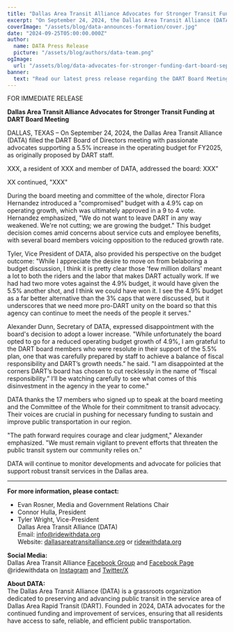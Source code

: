 ```yaml
---
title: "Dallas Area Transit Alliance Advocates for Stronger Transit Funding at DART Board Meeting"
excerpt: "On September 24, 2024, the Dallas Area Transit Alliance (DATA) filled the DART Board of Directors meeting with passionate advocates supporting a 5.5% increase in the operating budget for FY2025, as originally proposed by DART staff."
coverImage: "/assets/blog/data-announces-formation/cover.jpg"
date: "2024-09-25T05:00:00.000Z"
author:
  name: DATA Press Release
  picture: "/assets/blog/authors/data-team.png"
ogImage:
  url: "/assets/blog/data-advocates-for-stronger-funding-dart-board-sept-2024/cover.jpg"
banner: 
  text: "Read our latest press release regarding the DART Board Meeting."
---
```


FOR IMMEDIATE RELEASE

**Dallas Area Transit Alliance Advocates for Stronger Transit Funding at DART Board Meeting**  

DALLAS, TEXAS – On September 24, 2024, the Dallas Area Transit Alliance (DATA) filled the DART Board of Directors meeting with passionate advocates supporting a 5.5% increase in the operating budget for FY2025, as originally proposed by DART staff.

XXX, a resident of XXX and member of DATA, addressed the board: XXX”

XX continued, "XXX"

During the board meeting and committee of the whole, director Flora Hernandez introduced a "compromised" budget with a 4.9% cap on operating growth, which was ultimately approved in a 9 to 4 vote. Hernandez emphasized, "We do not want to leave DART in any way weakened. We're not cutting; we are growing the budget." This budget decision comes amid concerns about service cuts and employee benefits, with several board members voicing opposition to the reduced growth rate.

Tyler, Vice President of DATA, also provided his perspective on the budget outcome: "While I appreciate the desire to move on from belaboring a budget discussion, I think it is pretty clear those 'few million dollars' meant a lot to both the riders and the labor that makes DART actually work. If we had had two more votes against the 4.9% budget, it would have given the 5.5% another shot, and I think we could have won it. I see the 4.9% budget as a far better alternative than the 3% caps that were discussed, but it underscores that we need more pro-DART unity on the board so that this agency can continue to meet the needs of the people it serves."

Alexander Dunn, Secretary of DATA, expressed disappointment with the board's decision to adopt a lower increase. "While unfortunately the board opted to go for a reduced operating budget growth of 4.9%, I am grateful to the DART board members who were resolute in their support of the 5.5% plan, one that was carefully prepared by staff to achieve a balance of fiscal responsibility and DART’s growth needs." he said. "I am disappointed at the corners DART’s board has chosen to cut recklessly in the name of “fiscal responsibility.” I’ll be watching carefully to see what comes of this disinvestment in the agency in the year to come."

DATA thanks the 17 members who signed up to speak at the board meeting and the Committee of the Whole for their commitment to transit advocacy. Their voices are crucial in pushing for necessary funding to sustain and improve public transportation in our region.

"The path forward requires courage and clear judgment," Alexander emphasized. "We must remain vigilant to prevent efforts that threaten the public transit system our community relies on."

DATA will continue to monitor developments and advocate for policies that support robust transit services in the Dallas area.

---

**For more information, please contact:**  
* Evan Rosner, Media and Government Relations Chair  
* Connor Hulla, President  
* Tyler Wright, Vice-President  
Dallas Area Transit Alliance (DATA)  
Email: [info@ridewithdata.org](mailto:info@ridewithdata.org)  
Website: [dallasareatransitalliance.org](https://dallasareatransitalliance.org) or [ridewithdata.org](https://ridewithdata.org)  

**Social Media:**  
Dallas Area Transit Alliance [Facebook Group](https://www.facebook.com/groups/7092451177524504) and [Facebook Page](https://www.facebook.com/profile.php?id=61563559341185)  
@ridewithdata on [Instagram](https://instagram.com/ridewithdata) and [Twitter/X](https://twitter.com/ridewithdata)  

**About DATA:**  
The Dallas Area Transit Alliance (DATA) is a grassroots organization dedicated to preserving and advancing public transit in the service area of Dallas Area Rapid Transit (DART). Founded in 2024, DATA advocates for the continued funding and improvement of services, ensuring that all residents have access to safe, reliable, and efficient public transportation.  
